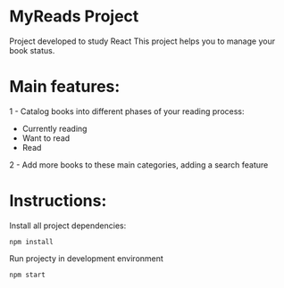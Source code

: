 # MyReads Project

Project developed to study React
This project helps you to manage your book status.

# Main features:

1 - Catalog books into different phases of your reading process:

- Currently reading
- Want to read
- Read

2 - Add more books to these main categories, adding a search feature

# Instructions:

Install all project dependencies:

```npm install```

Run projecty in development environment

```npm start```
